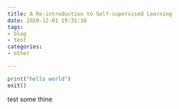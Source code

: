 ```yaml
---
title: A Re-introduction to Self-supervised Learning
date: 2020-12-01 19:31:16
tags: 
- blog
- test
categories:
- other

---
```



```python
print("hello world")
exit()
```
test some thine

